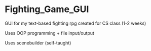 # Fighting_Game_GUI

GUI for my text-based fighting rpg created for CS class (1-2 weeks)

Uses OOP programming + file input/output

Uses scenebuilder (self-taught)
